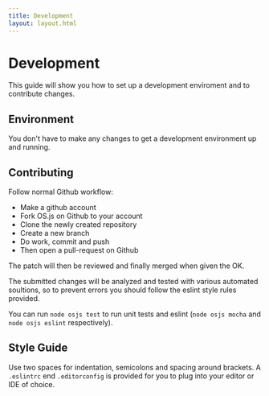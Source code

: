 ```yaml
---
title: Development
layout: layout.html
---
```


# Development

This guide will show you how to set up a development enviroment and to contribute changes.

## Environment

You don't have to make any changes to get a development environment up and running.

## Contributing

Follow normal Github workflow:

- Make a github account
- Fork OS.js on Github to your account
- Clone the newly created repository
- Create a new branch
- Do work, commit and push
- Then open a pull-request on Github

The patch will then be reviewed and finally merged when given the OK.

The submitted changes will be analyzed and tested with various automated soultions, so to prevent errors you should follow the eslint style rules provided.

You can run `node osjs test` to run unit tests and eslint (`node osjs mocha` and `node osjs eslint` respectively).

## Style Guide

Use two spaces for indentation, semicolons and spacing around brackets. A `.eslintrc` end `.editorconfig` is provided for you to plug into your editor or IDE of choice.
